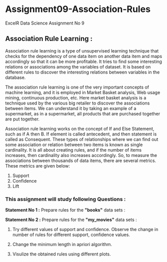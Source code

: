 # Assignment09-Association-Rules
ExcelR Data Science Assignment No 9

## Association Rule Learning :
Association rule learning is a type of unsupervised learning technique that checks for the dependency of one data item on another data item and maps accordingly so that it can be more profitable. It tries to find some interesting relations or associations among the variables of dataset. It is based on different rules to discover the interesting relations between variables in the database.

The association rule learning is one of the very important concepts of machine learning, and it is employed in Market Basket analysis, Web usage mining, continuous production, etc. Here market basket analysis is a technique used by the various big retailer to discover the associations between items. We can understand it by taking an example of a supermarket, as in a supermarket, all products that are purchased together are put together.

Association rule learning works on the concept of If and Else Statement, such as if A then B. If element is called antecedent, and then statement is called as Consequent. These types of relationships where we can find out some association or relation between two items is known as single cardinality. It is all about creating rules, and if the number of items increases, then cardinality also increases accordingly. So, to measure the associations between thousands of data items, there are several metrics. These metrics are given below:

1. Support
2. Confidence
3. Lift
   
### This assignment will study following Questions :
**Statement No 1 :** Prepare rules for the **"books"** data sets :

**Statement No 2 :** Prepare rules for the **"my_movies"** data sets :

1. Try different values of support and confidence. Observe the change in number of rules for different support, confidence values.

2. Change the minimum length in apriori algorithm.

3. Visulize the obtained rules using different plots.
